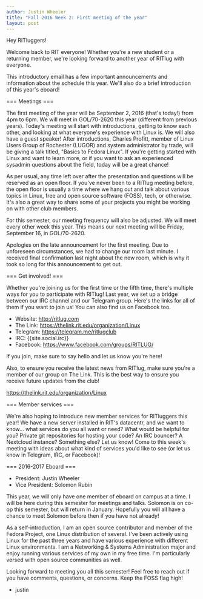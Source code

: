 ```yaml
---
author: Justin Wheeler
title: "Fall 2016 Week 2: First meeting of the year"
layout: post
---
```


Hey RITluggers!

Welcome back to RIT everyone! Whether you're a new student or a returning member, we're looking forward to another year of RITlug with everyone.

This introductory email has a few important announcements and information about the schedule this year. We'll also do a brief introduction of this year's eboard!


=== Meetings ===

The first meeting of the year will be September 2, 2016 (that's today!) from 4pm to 6pm. We will meet in GOL/70-2620 this year (different from previous years). Today's meeting will start with introductions, getting to know each other, and looking at what everyone's experience with Linux is. We will also have a guest speaker! After introductions, Charles Profitt, member of Linux Users Group of Rochester (LUGOR) and system administrator by trade, will be giving a talk titled, "Basics to Fedora Linux". If you're getting started with Linux and want to learn more, or if you want to ask an experienced sysadmin questions about the field, today will be a great chance!

As per usual, any time left over after the presentation and questions will be reserved as an open floor. If you've never been to a RITlug meeting before, the open floor is usually a time where we hang out and talk about various topics in Linux, free and open source software (FOSS), tech, or otherwise. It's also a great way to share some of your projects you might be working on with other club members.

For this semester, our meeting frequency will also be adjusted. We will meet every other week this year. This means our next meeting will be Friday, September 16, in GOL/70-2620.

Apologies on the late announcement for the first meeting. Due to unforeseen circumstances, we had to change our room last minute. I received final confirmation last night about the new room, which is why it took so long for this announcement to get out.


=== Get involved! ===

Whether you're joining us for the first time or the fifth time, there's multiple ways for you to participate with RITlug! Last year, we set up a bridge between our IRC channel and our Telegram group. Here's the links for all of them if you want to join us! You can also find us on Facebook too.

* Website:  http://ritlug.com
* The Link: https://thelink.rit.edu/organization/Linux
* Telegram: https://telegram.me/ritlugclub
* IRC:      {{site.social.irc}}
* Facebook: https://www.facebook.com/groups/RITLUG/

If you join, make sure to say hello and let us know you're here!

Also, to ensure you receive the latest news from RITlug, make sure you're a member of our group on The Link. This is the best way to ensure you receive future updates from the club!

https://thelink.rit.edu/organization/Linux


=== Member services ===

We're also hoping to introduce new member services for RITluggers this year! We have a new server installed in RIT's datacentr, and we want to know... what services do you all want or need? What would be helpful for you? Private git repositories for hosting your code? An IRC bouncer? A Nextcloud instance? Something else? Let us know! Come to this week's meeting with ideas about what kind of services you'd like to see (or let us know in Telegram, IRC, or Facebook)!


=== 2016-2017 Eboard ===

* President: Justin Wheeler
* Vice President: Solomon Rubin

This year, we will only have one member of eboard on campus at a time. I will be here during this semester for meetings and talks. Solomon is on co-op this semester, but will return in January. Hopefully you will all have a chance to meet Solomon before then if you have not already!

As a self-introduction, I am an open source contributor and member of the Fedora Project, one Linux distribution of several. I've been actively using Linux for the past three years and have various experience with different Linux environments. I am a Networking & Systems Administration major and enjoy running various services of my own in my free time. I'm particularly versed with open source communities as well.



Looking forward to meeting you all this semester! Feel free to reach out if you have comments, questions, or concerns. Keep the FOSS flag high!

- justin
